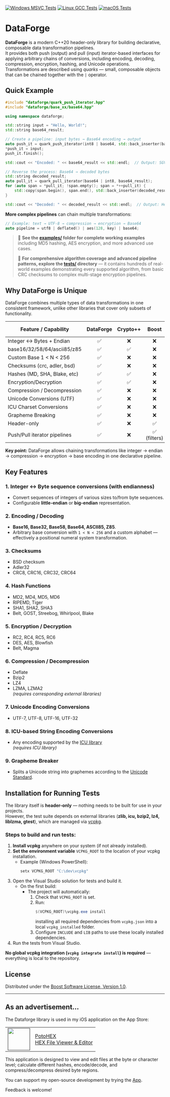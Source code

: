 [![Windows MSVC Tests](https://github.com/apotocki/dataforge/actions/workflows/msvc-tests.yml/badge.svg)](https://github.com/apotocki/dataforge/actions/workflows/msvc-tests.yml)
[![Linux GCC Tests](https://github.com/apotocki/dataforge/actions/workflows/linux-tests.yml/badge.svg)](https://github.com/apotocki/dataforge/actions/workflows/linux-tests.yml)
[![macOS Tests](https://github.com/apotocki/dataforge/actions/workflows/macos-tests.yml/badge.svg)](https://github.com/apotocki/dataforge/actions/workflows/macos-tests.yml)
# DataForge

**DataForge** is a modern C++20 header-only library for building declarative, composable data transformation pipelines.  
It provides both push (output) and pull (input) iterator-based interfaces for applying arbitrary chains of conversions, including encoding, decoding, compression, encryption, hashing, and Unicode operations.  
Transformations are described using *quarks* — small, composable objects that can be chained together with the `|` operator.

## Quick Example

```cpp
#include "dataforge/quark_push_iterator.hpp"
#include "dataforge/base_xx/base64.hpp"

using namespace dataforge;

std::string input = "Hello, World!";
std::string base64_result;

// Create a pipeline: input bytes → Base64 encoding → output
auto push_it = quark_push_iterator(int8 | base64, std::back_inserter(base64_result));
*push_it = input;
push_it.finish();

std::cout << "Encoded: " << base64_result << std::endl;  // Output: SGVsbG8sIFdvcmxkIQ==

// Reverse the process: Base64 → decoded bytes
std::string decoded_result;
auto pull_it = quark_pull_iterator(base64 | int8, base64_result);
for (auto span = *pull_it; !span.empty(); span = *++pull_it) {
    std::copy(span.begin(), span.end(), std::back_inserter(decoded_result));
}

std::cout << "Decoded: " << decoded_result << std::endl;  // Output: Hello, World!
```

**More complex pipelines** can chain multiple transformations:
```cpp
// Example: text → UTF-8 → compression → encryption → Base64
auto pipeline = utf8 | deflated() | aes(128, key) | base64;
```

> 📁 **See the [examples/](examples/) folder for complete working examples** including MD5 hashing, AES encryption, and more advanced use cases.
> 
> 🧪 **For comprehensive algorithm coverage and advanced pipeline patterns, explore the [tests/](tests/) directory** — it contains hundreds of real-world examples demonstrating every supported algorithm, from basic CRC checksums to complex multi-stage encryption pipelines.

## Why DataForge is Unique

DataForge combines multiple types of data transformations in one consistent framework, unlike other libraries that cover only subsets of functionality.

| Feature / Capability         | DataForge | Crypto++ | Boost | ICU | range-v3 |
|-------------------------------|:---------:|:--------:|:----:|:---:|:--------:|
| Integer ↔ Bytes + Endian     | ✅        | ❌       | ❌   | ❌  | ❌       |
| base16/32/58/64/ascii85/z85  | ✅        | ✅       | ❌   | ❌  | ❌       |
| Custom Base 1 < N < 256      | ✅        | ❌       | ❌   | ❌  | ❌       |
| Checksums (crc, adler, bsd) | ✅        | ❌       | ❌   | ❌  | ❌       |
| Hashes (MD, SHA, Blake, etc)| ✅        | ✅       | ❌   | ❌  | ❌       |
| Encryption/Decryption        | ✅        | ✅       | ❌   | ❌  | ❌       |
| Compression / Decompression  | ✅        | ❌       | ❌   | ❌  | ❌       |
| Unicode Conversions (UTF)    | ✅        | ❌       | ❌   | ✅  | ❌       |
| ICU Charset Conversions      | ✅        | ❌       | ❌   | ✅  | ❌       |
| Grapheme Breaking            | ✅        | ❌       | ❌   | ✅  | ❌       |
| Header-only                  | ✅        | ❌       | ✅   | ❌  | ✅       |
| Push/Pull iterator pipelines | ✅        | ❌       | ✅ (filters) | ❌ | ✅       |

**Key point:** DataForge allows chaining transformations like integer → endian → compression → encryption → base encoding in one declarative pipeline.

## Key Features

### 1. Integer ↔ Byte sequence conversions (with endianness)
- Convert sequences of integers of various sizes to/from byte sequences.
- Configurable **little-endian** or **big-endian** representation.

### 2. Encoding / Decoding
- **Base16, Base32, Base58, Base64, ASCII85, Z85**.
- Arbitrary base conversion with `1 < N < 256` and a custom alphabet — effectively a positional numeral system transformation.

### 3. Checksums
- BSD checksum
- Adler32
- CRC8, CRC16, CRC32, CRC64

### 4. Hash Functions
- MD2, MD4, MD5, MD6
- RIPEMD, Tiger
- SHA1, SHA2, SHA3
- Belt, GOST, Streebog, Whirlpool, Blake

### 5. Encryption / Decryption
- RC2, RC4, RC5, RC6
- DES, AES, Blowfish
- Belt, Magma

### 6. Compression / Decompression
- Deflate
- Bzip2
- LZ4
- LZMA, LZMA2  
*(requires corresponding external libraries)*

### 7. Unicode Encoding Conversions
- UTF-7, UTF-8, UTF-16, UTF-32

### 8. ICU-based String Encoding Conversions
- Any encoding supported by the [ICU library](https://icu.unicode.org/)  
*(requires ICU library)*

### 9. Grapheme Breaker
- Splits a Unicode string into graphemes according to the [Unicode Standard](https://unicode.org/reports/tr29/).


## Installation for Running Tests

The library itself is **header-only** — nothing needs to be built for use in your projects.  
However, the test suite depends on external libraries (**zlib, icu, bzip2, lz4, liblzma, gtest**), which are managed via [vcpkg](https://github.com/microsoft/vcpkg).

### Steps to build and run tests:
1. **Install vcpkg** anywhere on your system (if not already installed).
2. **Set the environment variable** `VCPKG_ROOT` to the location of your vcpkg installation.  
   - Example (Windows PowerShell):
     ```powershell
     setx VCPKG_ROOT "C:\dev\vcpkg"
     ```
3. Open the Visual Studio solution for tests and build it.  
   - On the first build:
     - The project will automatically:
       1. Check that `VCPKG_ROOT` is set.
       2. Run:
          ```powershell
          $(VCPKG_ROOT)\vcpkg.exe install
          ```
          installing all required dependencies from `vcpkg.json` into a local `vcpkg_installed` folder.
       3. Configure `INCLUDE` and `LIB` paths to use these locally installed dependencies.
4. Run the tests from Visual Studio.

**No global vcpkg integration (`vcpkg integrate install`) is required** — everything is local to the repository.

## License

Distributed under the [Boost Software License, Version 1.0](LICENSE).

---

## As an advertisement...
The Dataforge library is used in my iOS application on the App Store:

[<table align="center" border=0 cellspacing=0 cellpadding=0><tr><td><img src="https://is4-ssl.mzstatic.com/image/thumb/Purple112/v4/78/d6/f8/78d6f802-78f6-267a-8018-751111f52c10/AppIcon-0-1x_U007emarketing-0-10-0-85-220.png/460x0w.webp" width="70"/></td><td><a href="https://apps.apple.com/us/app/potohex/id1620963302">PotoHEX</a><br>HEX File Viewer & Editor</td><tr></table>]()

This application is designed to view and edit files at the byte or character level; calculate different hashes, encode/decode, and compress/decompress desired byte regions.
  
You can support my open-source development by trying the [App](https://apps.apple.com/us/app/potohex/id1620963302).

Feedback is welcome!

